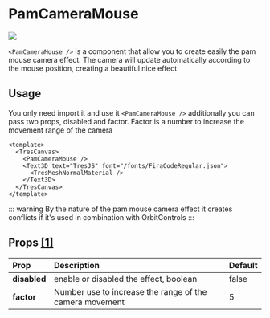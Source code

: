 # PamCameraMouse

![](/cientos/PamCameraMouse.gif)

`<PamCameraMouse />` is a component that allow you to create easily the pam mouse camera effect. The camera will update automatically according to the mouse position, creating a beautiful nice effect

## Usage

You only need import it and use it `<PamCameraMouse />` additionally you can pass two props, disabled and factor. Factor is a number to increase the movement range of the camera

```vue
<template>
  <TresCanvas>
    <PamCameraMouse />
    <Text3D text="TresJS" font="/fonts/FiraCodeRegular.json">
      <TresMeshNormalMaterial />
    </Text3D>
  </TresCanvas>
</template>
```

::: warning
By the nature of the pam mouse camera effect it creates conflicts if it's used in combination with OrbitControls
:::

## Props [[1]](#1)

| Prop         | Description                                             | Default |
| :----------- | :------------------------------------------------------ | ------- |
| **disabled** | enable or disabled the effect, boolean                  | false   |
| **factor**   | Number use to increase the range of the camera movement | 5       |
